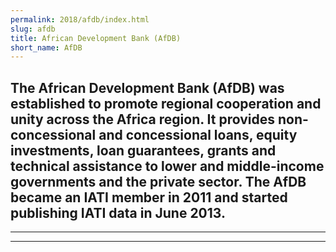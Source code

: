 ```yaml
---
permalink: 2018/afdb/index.html
slug: afdb
title: African Development Bank (AfDB)
short_name: AfDB
---
```

The African Development Bank (AfDB) was established to promote regional cooperation and unity across the Africa region. It provides non-concessional and concessional loans, equity investments, loan guarantees, grants and technical assistance to lower and middle-income governments and the private sector. The AfDB became an IATI member in 2011 and started publishing IATI data in June 2013. 
---

---

---
